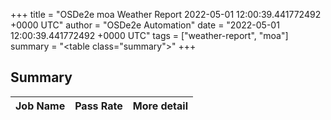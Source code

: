+++
title = "OSDe2e moa Weather Report 2022-05-01 12:00:39.441772492 +0000 UTC"
author = "OSDe2e Automation"
date = "2022-05-01 12:00:39.441772492 +0000 UTC"
tags = ["weather-report", "moa"]
summary = "<table class=\"summary\"></table>"
+++
## Summary

| Job Name | Pass Rate | More detail |
|----------|-----------|-------------|




